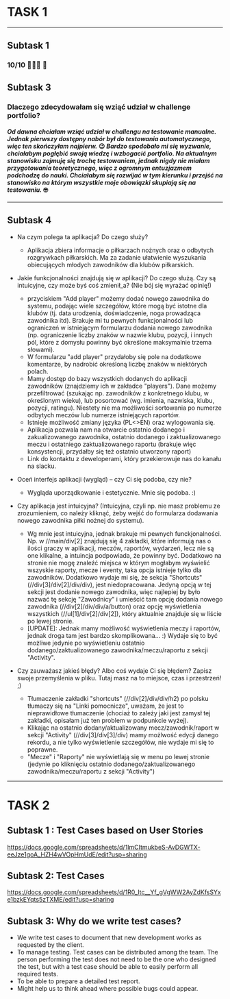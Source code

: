 # TASK 1
---
## Subtask 1
### 10/10 💪💪💪 💅

## Subtask 3 
### Dlaczego zdecydowałam się wziąć udział w challenge portfolio?

#### *Od dawna chciałam wziąć udział w challengu na testowanie manualne. Jednak pierwszy dostępny nabór był do testowania automatycznego, więc ten skończyłam najpierw.* 😉 *Bardzo spodobało mi się wyzwanie, chciałabym pogłębić swoją wiedzę i wzbogacić portfolio. Na aktualnym stanowisku zajmuję się trochę testowaniem, jednak nigdy nie miałam przygotowania teoretycznego, więc z ogromnym entuzjazmem podchodzę do nauki. Chciałabym się rozwijać w tym kierunku i przejść na stanowisko na którym wszystkie moje obowiązki skupiają się na testowaniu.* 🤓

---
## Subtask 4
* Na czym polega ta aplikacja? Do czego służy?
    * Aplikacja zbiera informacje o piłkarzach nożnych oraz o odbytych rozgrywkach piłkarskich. Ma za zadanie ułatwienie wyszukania obiecujących młodych zawodników dla klubów piłkarskich. 

* Jakie funkcjonalności znajdują się w aplikacji? Do czego służą. Czy są intuicyjne, czy może byś coś zmienił_a? (Nie bój się wyrażać opinię!)
    * przyciskiem "Add player" możemy dodać nowego zawodnika do systemu, podając wiele szczegółów, które mogą być istotne dla klubów (tj. data urodzenia, doświadczenie, noga prowadząca zawodnika itd). Brakuje mi tu pewnych funkcjonalności lub ograniczeń w istniejącym formularzu dodania nowego zawodnika (np. ograniczenie liczby znaków w nazwie klubu, pozycji, i innych pól, które z domysłu powinny być określone maksymalnie trzema słowami).
    * W formularzu "add player" przydałoby się pole na dodatkowe komentarze, by nadrobić określoną liczbę znaków w niektórych polach. 
    * Mamy dostęp do bazy wszystkich dodanych do aplikacji zawodników (znajdziemy ich w zakładce "players"). Dane możemy przefiltrować (szukając np. zawodników z konkretnego klubu, w określonym wieku), lub posortować (wg. imienia, nazwiska, klubu, pozycji, ratingu). Niestety nie ma możliwości sortowania po numerze odbytych meczów lub numerze istniejących raportów.
    * Istnieje możliwość zmiany języka (PL<>EN) oraz wylogowania się.
    * Aplikacja pozwala nam na otwarcie ostatnio dodanego i zakualizowanego zawodnika, ostatnio dodanego i zaktualizowanego meczu i ostatniego zaktualizowanego raportu (brakuje więc konsystencji, przydałby się też ostatnio utworzony raport)
    * Link do kontaktu z deweloperami, który przekierowuje nas do kanału na slacku. 

* Oceń interfejs aplikacji (wygląd) – czy Ci się podoba, czy nie?
    * Wygląda uporządkowanie i estetycznie. Mnie się podoba. :)

* Czy aplikacja jest intuicyjna? (Intuicyjna, czyli np. nie masz problemu ze zrozumieniem, co należy kliknąć, żeby wejść do formularza dodawania nowego zawodnika piłki nożnej do systemu).
    * Wg mnie jest intuicyjna, jednak brakuje mi pewnych funckjonalności. Np. w //main/div[2] znajdują się 4 zakładki, które informują nas o ilości graczy w aplikacji, meczów, raportów, wydarzeń, lecz nie są one klikalne, a intuincja podpowiada, że powinny być. Dodatkowo na stronie nie mogę znaleźć miejsca w którym mogłabym wyświelić wszyskie raporty, mecze i eventy, taka opcja istnieje tylko dla zawodników. Dodatkowo wydaje mi się, że sekcja "Shortcuts" (//div[3]/div[2]/div/div), jest niedopracowana. Jedyną opcją w tej sekcji jest dodanie nowego zawodnika, więc najlepiej by było nazwać tę sekcję "Zawodnicy" i umieścić tam opcję dodania nowego zawodnika (//div[2]/div/div/a/button) oraz opcję wyświetlenia wszystkich (//ul[1]/div[2]/div[2]), który aktualnie znajduje się w liście po lewej stronie.
    * [UPDATE]: Jednak mamy możliwość wyświetlenia meczy i raportów, jednak droga tam jest bardzo skomplikowana... :) Wydaje się to być możliwe jedynie po wyświetleniu ostatnio dodanego/zaktualizowanego zawodnika/meczu/raportu z sekcji "Activity". 

* Czy zauważasz jakieś błędy? Albo coś wydaje Ci się błędem? Zapisz swoje przemyślenia w pliku. Tutaj masz na to miejsce, czas i przestrzeń! ;)
    * Tłumaczenie zakładki "shortcuts" (//div[2]/div/div/h2) po polsku tłumaczy się na "Linki pomocnicze", uważam, że jest to nieprawidłowe tłumaczenie (chociaż to zależy jaki jest zamysł tej zakładki, opisałam już ten problem w podpunkcie wyżej).
    * Klikając na ostatnio dodany/aktualizowany mecz/zawodnik/raport w sekcji "Activity" (//div[3]/div[3]/div) mamy możlwość edycji danego rekordu, a nie tylko wyświetlenie szczegółów, nie wydaje mi się to poprawne.
    * "Mecze" i "Raporty" nie wyświetlają się w menu po lewej stronie (jedynie po kliknięciu ostatnio dodanego/zaktualizowanego zawodnika/meczu/raportu z sekcji "Activity")

---
# TASK 2

## Subtask 1 : Test Cases based on User Stories
https://docs.google.com/spreadsheets/d/1ImCItmukbeS-AvDGWTX-eeJze1goA_HZH4wVOpHmUdE/edit?usp=sharing

## Subtask 2: Test Cases 
https://docs.google.com/spreadsheets/d/1R0_Itc__Yf_gVgWW2AyZdKfsSYxe1bzkEYqts5zTXME/edit?usp=sharing

## Subtask 3: Why do we write test cases?
* We write test cases to document that new development works as requested by the client.
* To manage testing. Test cases can be distributed among the team. The person performing the test does not need to be the one who designed the test, but with a test case should be able to easily perform all required tests.
* To be able to prepare a detailed test report.
* Might help us to think ahead where possible bugs could appear.

